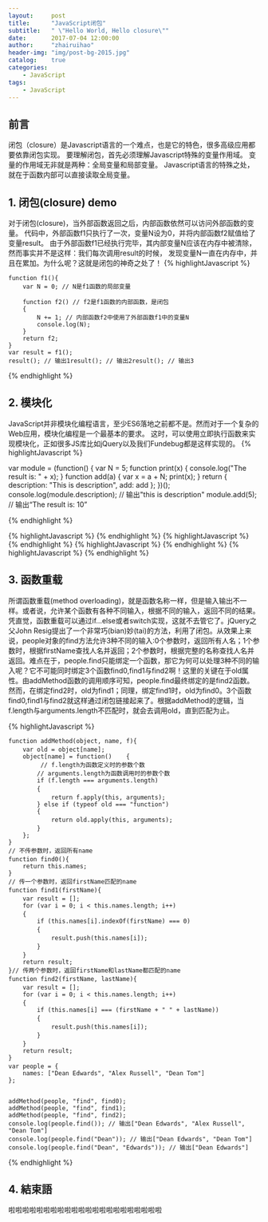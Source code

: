 ```yaml
---
layout:     post
title:      "JavaScript闭包"
subtitle:   " \"Hello World, Hello closure\""
date:       2017-07-04 12:00:00
author:     "zhairuihao"
header-img: "img/post-bg-2015.jpg"
catalog:    true
categories:
    - JavaScript
tags:
    - JavaScript
---
```

##  前言
闭包（closure）是Javascript语言的一个难点，也是它的特色，很多高级应用都要依靠闭包实现。
要理解闭包，首先必须理解Javascript特殊的变量作用域。
变量的作用域无非就是两种：全局变量和局部变量。
Javascript语言的特殊之处，就在于函数内部可以直接读取全局变量。

## 1. 闭包(closure) demo
对于闭包(closure)，当外部函数返回之后，内部函数依然可以访问外部函数的变量。
代码中，外部函数f1只执行了一次，变量N设为0，并将内部函数f2赋值给了变量result。
由于外部函数f1已经执行完毕，其内部变量N应该在内存中被清除，
然而事实并不是这样：我们每次调用result的时候，
发现变量N一直在内存中，并且在累加。为什么呢？这就是闭包的神奇之处了！
{% highlightJavascript %}

    function f1(){
        var N = 0; // N是f1函数的局部变量

        function f2() // f2是f1函数的内部函数，是闭包
        {
            N += 1; // 内部函数f2中使用了外部函数f1中的变量N
            console.log(N);
        }
        return f2;
    }
    var result = f1();
    result(); // 输出1result(); // 输出2result(); // 输出3

{% endhighlight %}

## 2. 模块化
JavaScript并非模块化编程语言，至少ES6落地之前都不是。然而对于一个复杂的Web应用，模块化编程是一个最基本的要求。
这时，可以使用立即执行函数来实现模块化，正如很多JS库比如jQuery以及我们Fundebug都是这样实现的。
{% highlightJavascript %}

var module = (function() {
  var N = 5;
  function print(x) {
         console.log("The result is: " + x);
    }
  function add(a) {
        var x = a + N;
        print(x);
    }
  return {
        description: "This is description",
        add: add
    };
})();
console.log(module.description); // 输出"this is description"
module.add(5); // 输出“The result is: 10”

{% endhighlight %}



{% highlightJavascript %}
{% endhighlight %}
{% highlightJavascript %}
{% endhighlight %}
{% highlightJavascript %}
{% endhighlight %}
{% highlightJavascript %}
{% endhighlight %}

## 3. 函数重载

所谓函数重载(method overloading)，就是函数名称一样，但是输入输出不一样。或者说，允许某个函数有各种不同输入，根据不同的输入，返回不同的结果。凭直觉，函数重载可以通过if...else或者switch实现，这就不去管它了。jQuery之父John Resig提出了一个非常巧(bian)妙(tai)的方法，利用了闭包。从效果上来说，people对象的find方法允许3种不同的输入:0个参数时，返回所有人名；1个参数时，根据firstName查找人名并返回；2个参数时，根据完整的名称查找人名并返回。难点在于，people.find只能绑定一个函数，那它为何可以处理3种不同的输入呢？它不可能同时绑定3个函数find0,find1与find2啊！这里的关键在于old属性。由addMethod函数的调用顺序可知，people.find最终绑定的是find2函数。然而，在绑定find2时，old为find1；同理，绑定find1时，old为find0。3个函数find0,find1与find2就这样通过闭包链接起来了。根据addMethod的逻辑，当f.length与arguments.length不匹配时，就会去调用old，直到匹配为止。

{% highlightJavascript %}

    function addMethod(object, name, f){
        var old = object[name];　　
        object[name] = function()    {
             // f.length为函数定义时的参数个数
            // arguments.length为函数调用时的参数个数　　　　
            if (f.length === arguments.length)
            {　　
                return f.apply(this, arguments);　　　　
            } else if (typeof old === "function")
            {
                return old.apply(this, arguments);　　　　
            }　　
        };
    }
    // 不传参数时，返回所有name
    function find0(){　
        return this.names;
    }
    // 传一个参数时，返回firstName匹配的name
    function find1(firstName){　　
        var result = [];　　
        for (var i = 0; i < this.names.length; i++)
        {　　　　
            if (this.names[i].indexOf(firstName) === 0)
            {　　　　　　
                result.push(this.names[i]);　　　　
            }　　
        }　　
        return result;
    }// 传两个参数时，返回firstName和lastName都匹配的name
    function find2(firstName, lastName){　
        var result = [];　　
        for (var i = 0; i < this.names.length; i++)
        {　　　　
            if (this.names[i] === (firstName + " " + lastName))
            {　　　　　　
                result.push(this.names[i]);　　　　
            }　　
        }　　
        return result;
    }
    var people = {　　
        names: ["Dean Edwards", "Alex Russell", "Dean Tom"]
    };


    addMethod(people, "find", find0);
    addMethod(people, "find", find1);
    addMethod(people, "find", find2);
    console.log(people.find()); // 输出["Dean Edwards", "Alex Russell", "Dean Tom"]
    console.log(people.find("Dean")); // 输出["Dean Edwards", "Dean Tom"]
    console.log(people.find("Dean", "Edwards")); // 输出["Dean Edwards"]

{% endhighlight %}
## 4. 結束語
啦啦啦啦啦啦啦啦啦啦啦啦啦啦啦啦啦啦啦啦啦啦



